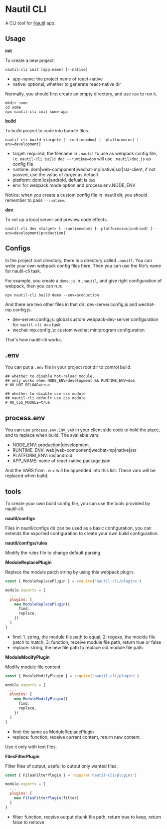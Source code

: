 # Nautil CLI

A CLI tool for [Nautil](https://github.com/tangshuang/nautil) app.

## Usage

**init**

To create a new project.

```
nautil-cli init [app-name] [--native]
```

- app-name: the project name of react-native
- native: optional, whether to generate react-native dir

Normally, you should first create an empty directory, and use `npx` to run it.

```
mkdir some
cd some
npx nautil-cli init some-app
```

**build**

To build project to code into bundle files.

```
nautil-cli build <target> [--runtime=dom] [--platform=ios] [--env=development]
```

- target: required, the filename in `.nautil` to use as webpack config file, i.e. `nautil-cli build doc --runtime=dom` will use `.nautil/doc.js` as config file
- runtime: dom|web-component|wechat-mp|native|ssr|ssr-client, if not passed, use the value of *target* as default
- platform: dom|ios|android, defualt is `dom`
- env: for webpack mode option and process.env.NODE_ENV

Notice: when you create a custom config file in .nautil dir, you should remember to pass `--runtime`.

**dev**

To set up a local server and preview code effects.

```
nautil-cli dev <target> [--runtime=dom] [--platform=ios|andriod] [--env=development|production]
```

## Configs

In the project root directory, there is a directory called `.nauitl`.
You can write your own webpack config files here.
Then you can use the file's name for nautil-cli task.

For example, you create a `demo.js` in `.nautil`, and give right configuration of webpack, then you can run:

```
npx nautil-cli build demo --env=production
```

And there are two other files in that dir: dev-server.config.js and wechat-mp.config.js.

- dev-server.config.js: global custom webpack-dev-server configuration for `nautil-cli dev` task
- wechat-mp.config.js: custom wechat miniprogram configuration

That's how nautil-cli works.

## .env

You can put a `.env` file in your project root dir to control build.

```
## whether to disable hot-reload module,
## only works when NODE_ENV=development && RUNTIME_ENV=dom
# NO_HOT_RELOAD=true

## whether to disable use css module
## nautil-cli default use css module
# NO_CSS_MODULE=true
```

## process.env

You can use `process.env.ENV_VAR` in your client side code to hold the place, and to replace when build. The available vars:

- NODE_ENV: production|development
- RUNTIME_ENV: web|web-component|wechat-mp|native|ssr
- PLATFORM_ENV: ios|android
- APP_NAME: name of react-native package.json

And the VARS from `.env` will be appended into this list. These vars will be replaced when build.

## tools

To create your own build config file, you can use the tools provided by nautil-cli.

**nautil/configs**

Files in nautil/configs dir can be used as a basic configuration, you can extends the exported configuration to create your own build configuration.

**nautil/configs/rules**

Modify the rules file to change default parsing.

**ModuleReplacePlugin**

Replace the module patch string by using this webpack plugin.

```js
const { ModuleReplacePlugin } = require('nautil-cli/plugins')

module.exports = {
  ...
  plugins: [
    new ModuleReplacePlugin({
      find,
      replace,
    })
  ]
}
```

- find: 1. string, the module file path to equal; 2: regexp, the moulde file patch to match; 3: function, receive module file path, return true or false
- replace: string, the new file path to replace old module file path

**ModuleModifyPlugin**

Modify module file content.

```js
const { ModuleModifyPlugin } = require('nautil-cli/plugins')

module.exports = {
  ...
  plugins: [
    new ModuleModifyPlugin({
      find,
      replace,
    })
  ]
}
```

- find: the same as ModuleReplacePlugin
- replace: function, receive current content, return new content.

Use it only with text files.

**FilesFilterPlugin**

Filter files of output, useful to output only wanted files.

```js
const { FilesFilterPlugin } = require('nautil-cli/plugins')

module.exports = {
  ...
  plugins: [
    new FilesFilterPlugin(filter)
  ]
}
```

- filter: function, receive output chunk file path, return true to keep, return false to remove
